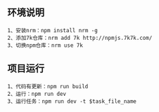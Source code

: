 ## 环境说明
```
1、安装nrm：npm install nrm -g
2、添加7k仓库：nrm add 7k http://npmjs.7k7k.com/
3、切换npm仓库：nrm use 7k
```

## 项目运行
```
1、代码有更新：npm run build
2、运行：npm run dev
3、运行任务：npm run dev -t $task_file_name
```

